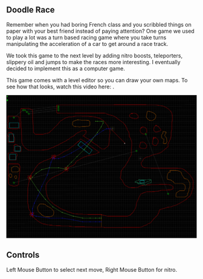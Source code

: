 Doodle Race
-----------

Remember when you had boring French class and  you  scribbled  things on paper
with your  best friend instead of paying attention? One game we used to play a
lot was a  turn  based  racing  game  where  you  take  turns manipulating the
acceleration of a car to get around a race track.

We took this  game  to  the  next  level  by adding nitro boosts, teleporters,
slippery  oil  and  jumps  to  make  the  races more interesting. I eventually
decided to implement this as a computer game.

This game  comes with a level editor so you can draw your own maps. To see how
that          looks,         watch          this          video          here:
[](https://www.youtube.com/watch?v=NT-oY_ua9vg).

![](screenshots/doodlerace_crashtest.png)

Controls
--------

Left Mouse Button to select next move, Right Mouse Button for nitro.

